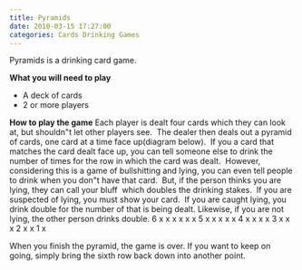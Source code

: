 ```yaml
---
title: Pyramids 
date: 2010-03-15 17:27:00
categories: Cards Drinking Games
---
```

Pyramids is a drinking card game.

<strong>What you will need to play</strong>
<ul>
	<li>A deck of cards</li>
	<li>2 or more players</li>
</ul>
<strong>How to play the game</strong>
Each player is dealt four cards which they can look at, but shouldn&quot;t let other players see.  The dealer then deals out a pyramid of cards, one card at a time face up(diagram below).  If you a card that matches the card dealt face up, you can tell someone else to drink the number of times for the row in which the card was dealt.  However, considering this is a game of bullshitting and lying, you can even tell people to drink when you don&quot;t have that card.  But, if the person thinks you are lying, they can call your bluff  which doubles the drinking stakes.  If you are suspected of lying, you must show your card.  If you are caught lying, you drink double for the number of that is being dealt. Likewise, if you are not lying, the other person drinks double.
6 x x x x x x
5 x x x x x
4 x x x x
3 x x x
2 x x
1 x

When you finish the pyramid, the game is over.
If you want to keep on going, simply bring the sixth row back down into another point.

